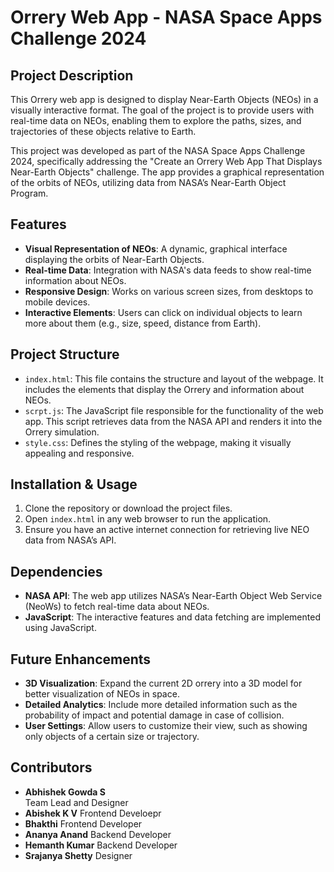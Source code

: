 
# Orrery Web App - NASA Space Apps Challenge 2024

## Project Description

This Orrery web app is designed to display Near-Earth Objects (NEOs) in a visually interactive format. The goal of the project is to provide users with real-time data on NEOs, enabling them to explore the paths, sizes, and trajectories of these objects relative to Earth.

This project was developed as part of the NASA Space Apps Challenge 2024, specifically addressing the "Create an Orrery Web App That Displays Near-Earth Objects" challenge. The app provides a graphical representation of the orbits of NEOs, utilizing data from NASA’s Near-Earth Object Program.

## Features

- **Visual Representation of NEOs**: A dynamic, graphical interface displaying the orbits of Near-Earth Objects.
- **Real-time Data**: Integration with NASA's data feeds to show real-time information about NEOs.
- **Responsive Design**: Works on various screen sizes, from desktops to mobile devices.
- **Interactive Elements**: Users can click on individual objects to learn more about them (e.g., size, speed, distance from Earth).

## Project Structure

- `index.html`: This file contains the structure and layout of the webpage. It includes the elements that display the Orrery and information about NEOs.
- `scrpt.js`: The JavaScript file responsible for the functionality of the web app. This script retrieves data from the NASA API and renders it into the Orrery simulation.
- `style.css`: Defines the styling of the webpage, making it visually appealing and responsive.

## Installation & Usage

1. Clone the repository or download the project files.
2. Open `index.html` in any web browser to run the application.
3. Ensure you have an active internet connection for retrieving live NEO data from NASA’s API.

## Dependencies

- **NASA API**: The web app utilizes NASA’s Near-Earth Object Web Service (NeoWs) to fetch real-time data about NEOs.
- **JavaScript**: The interactive features and data fetching are implemented using JavaScript.

## Future Enhancements

- **3D Visualization**: Expand the current 2D orrery into a 3D model for better visualization of NEOs in space.
- **Detailed Analytics**: Include more detailed information such as the probability of impact and potential damage in case of collision.
- **User Settings**: Allow users to customize their view, such as showing only objects of a certain size or trajectory.

## Contributors

- **Abhishek Gowda S**  
  Team Lead and Designer
- **Abishek K V**
  Frontend Develoepr
- **Bhakthi**
  Frontend Developer
- **Ananya Anand**
  Backend Developer
- **Hemanth Kumar**
  Backend Developer
- **Srajanya Shetty**
  Designer

